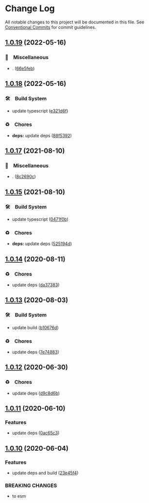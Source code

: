 # Change Log

All notable changes to this project will be documented in this file.
See [Conventional Commits](https://conventionalcommits.org) for commit guidelines.

## [1.0.19](https://github.com/bluelovers/node-novel/compare/@node-novel/layout-cli@1.0.18...@node-novel/layout-cli@1.0.19) (2022-05-16)


### 🔖　Miscellaneous

* . ([66e5feb](https://github.com/bluelovers/node-novel/commit/66e5febd64e446845450754c44cec83c51a54ecc))





## [1.0.18](https://github.com/bluelovers/node-novel/compare/@node-novel/layout-cli@1.0.17...@node-novel/layout-cli@1.0.18) (2022-05-16)


### 🛠　Build System

* update typescript ([e321d6f](https://github.com/bluelovers/node-novel/commit/e321d6f2bda7004179f7b9e3478dab686a72988b))


### ♻️　Chores

* **deps:** update deps ([88f5392](https://github.com/bluelovers/node-novel/commit/88f53923fe783f5252d4d3bed3006032a844afa0))





## [1.0.17](https://github.com/bluelovers/node-novel/compare/@node-novel/layout-cli@1.0.15...@node-novel/layout-cli@1.0.17) (2021-08-10)


### 🔖　Miscellaneous

* . ([8c2690c](https://github.com/bluelovers/node-novel/commit/8c2690ca0b79246b9e78263da523dc443e064200))





## [1.0.15](https://github.com/bluelovers/node-novel/compare/@node-novel/layout-cli@1.0.14...@node-novel/layout-cli@1.0.15) (2021-08-10)


### 🛠　Build System

* update typescript ([0471f0b](https://github.com/bluelovers/node-novel/commit/0471f0b8f010e901aeeead8c0e69b2d15ba75fcf))


### ♻️　Chores

* **deps:** update deps ([525194d](https://github.com/bluelovers/node-novel/commit/525194de00267b1e544f94e4f037678849411b5a))





## [1.0.14](https://github.com/bluelovers/node-novel/compare/@node-novel/layout-cli@1.0.13...@node-novel/layout-cli@1.0.14) (2020-08-11)


### ♻️　Chores

* update deps ([da37383](https://github.com/bluelovers/node-novel/commit/da37383f4912354d6c6615e728433448138b3869))





## [1.0.13](https://github.com/bluelovers/node-novel/compare/@node-novel/layout-cli@1.0.12...@node-novel/layout-cli@1.0.13) (2020-08-03)


### 🛠　Build System

* update build ([b10676d](https://github.com/bluelovers/node-novel/commit/b10676d1fea942a9fc3432e9e1de1c711501bade))


### ♻️　Chores

* update deps ([7e74883](https://github.com/bluelovers/node-novel/commit/7e74883adc57bd6b795ab3a88d72c98a58e25feb))





## [1.0.12](https://github.com/bluelovers/node-novel/compare/@node-novel/layout-cli@1.0.11...@node-novel/layout-cli@1.0.12) (2020-06-30)


### ♻️　Chores

* update deps ([d9c8d6b](https://github.com/bluelovers/node-novel/commit/d9c8d6bb9b4f31496a5a390adb950c9bb7f4131d))





## [1.0.11](https://github.com/bluelovers/node-novel/compare/@node-novel/layout-cli@1.0.10...@node-novel/layout-cli@1.0.11) (2020-06-10)


### Features

* update deps ([0ac65c3](https://github.com/bluelovers/node-novel/commit/0ac65c322dbdda0b538ee3ee80eb7dfd0948d883))





## [1.0.10](https://github.com/bluelovers/node-novel/compare/@node-novel/layout-cli@1.0.9...@node-novel/layout-cli@1.0.10) (2020-06-04)


### Features

* update deps and build ([23e45f4](https://github.com/bluelovers/node-novel/commit/23e45f4b1427ca701a36ce6c89818d19e71df24b))


### BREAKING CHANGES

* to esm
